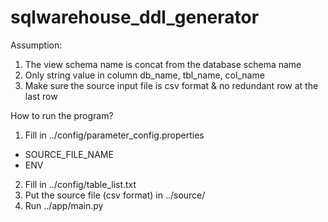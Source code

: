 # sqlwarehouse_ddl_generator
Assumption:
1. The view schema name is concat from the database schema name
2. Only string value in column db_name, tbl_name, col_name
3. Make sure the source input file is csv format & no redundant row at the last row

How to run the program?
1. Fill in ../config/parameter_config.properties
- SOURCE_FILE_NAME
- ENV
2. Fill in ../config/table_list.txt
3. Put the source file (csv format) in ../source/
4. Run ../app/main.py